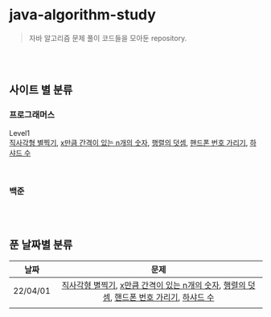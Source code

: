 # java-algorithm-study
> 자바 알고리즘 문제 풀이 코드들을 모아둔 repository.

<br/><br/>

## **사이트 별 분류**
### **프로그래머스**
Level1</br>
[직사각형 별찍기](https://github.com/juyeon-y/java-algorithm-study/tree/main/프로그래머스/직사각형_별찍기.java), [x만큼 간격이 있는 n개의 숫자](https://github.com/juyeon-y/java-algorithm-study/tree/main/프로그래머스/x만큼_간격이_있는_n개의_숫자.java), [행렬의 덧셈](https://github.com/juyeon-y/java-algorithm-study/tree/main/프로그래머스/행렬의_덧셈.java), [핸드폰 번호 가리기](https://github.com/juyeon-y/java-algorithm-study/tree/main/프로그래머스/핸드폰_번호_가리기.java), [하샤드 수](https://github.com/juyeon-y/java-algorithm-study/tree/main/프로그래머스/하샤드_수.java)

<br/>

### **백준**


<br/><br/>

## **푼 날짜별 분류**
|날짜|문제|
|:---:|:---:|
|22/04/01|[직사각형 별찍기](https://github.com/juyeon-y/java-algorithm-study/tree/main/프로그래머스/직사각형_별찍기.java), [x만큼 간격이 있는 n개의 숫자](https://github.com/juyeon-y/java-algorithm-study/tree/main/프로그래머스/x만큼_간격이_있는_n개의_숫자.java), [행렬의 덧셈](https://github.com/juyeon-y/java-algorithm-study/tree/main/프로그래머스/행렬의_덧셈.java), [핸드폰 번호 가리기](https://github.com/juyeon-y/java-algorithm-study/tree/main/프로그래머스/핸드폰_번호_가리기.java), [하샤드 수](https://github.com/juyeon-y/java-algorithm-study/tree/main/프로그래머스/하샤드_수.java)|
| | |

